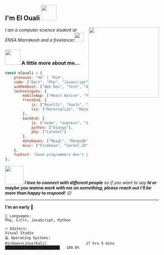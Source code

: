 
<h2>I'm El Ouali <img src="https://media.giphy.com/media/12oufCB0MyZ1Go/giphy.gif" width="50"></h2>
<img align='right' src="https://media.giphy.com/media/M9gbBd9nbDrOTu1Mqx/giphy.gif" width="230">
<p><em>I am a computer science student at ENSA Marrakesh and a freelancer<img src="https://media.giphy.com/media/WUlplcMpOCEmTGBtBW/giphy.gif" width="30"> 
</em></p>


### <img src="https://media.giphy.com/media/VgCDAzcKvsR6OM0uWg/giphy.gif" width="50"> A little more about me...  

```javascript
const elouali = {
    pronouns: "He" | "Him",
    code: ["Dart", "Php", "Javascript", "Python", "C", "C++"],
    askMeAbout: ["Web Dev", "Tech", "App dev", "Writing", "UI/UX Design"],
    technologies: {
        mobileApp: ["React Native", "Flutter"],
        frontEnd: {
            js: ["ReactJs", "VueJs", "Redux", "jQuery"],
            css: ["Materialize", "MaterielUi"]
        },
        backEnd: {
            js: ["node", "express", "Socket.Io"],
            python: ["Django"],
            php: ["Laravel"]
        },
        databases: ["Mysql", "Mongodb", "sqlite"],
        misc: ["Firebase", "Socket.IO"]
    },
    funFact: "Good programmers don't just write code – they also debug code"
};
```

<img src="https://media.giphy.com/media/LnQjpWaON8nhr21vNW/giphy.gif" width="60"> <em><b>I love to connect with different people</b> so if you want to say <b>hi or maybe you wanna work with me on something, please reach out I'll be more than happy to respond!</b> 😊</em>

---
<!--START_SECTION:waka-->
**I'm an early 🐤** 

```
💬 Languages: 
Php, C/C++, JavaScript, Python

🔥 Editors: 
Visual Studio         
💻 Operating Systems: 
Windows+Linux(Kali)                  17 hrs 5 mins       █████████████████████████   100.0%

```
<!--END_SECTION:waka-->

